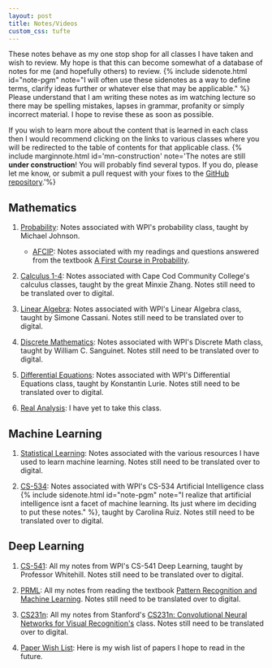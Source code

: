 ```yaml
---
layout: post
title: Notes/Videos
custom_css: tufte
---
```

<span class="newthought">These notes</span> behave as my one stop shop for all classes I have taken and wish to review. My hope is that this can become somewhat of a database of notes for me (and hopefully others) to review. {% include sidenote.html id="note-pgm" note="I will often use these sidenotes as a way to define terms, clarify ideas further or whatever else that may be applicable." %} Please understand that I am writing these notes as im watching lecture so there may be spelling mistakes, lapses in grammar, profanity or simply incorrect material. I hope to revise these as soon as possible. 

If you wish to learn more about the content that is learned in each class then I would recommend clicking on the links to various classes where you will be redirected to the table of contents for that applicable class. {% include marginnote.html id='mn-construction' note='The notes are still **under construction**! You will probably find several typos. If you do, please let me know, or submit a pull request with your fixes to the [GitHub repository](https://github.com/BeeGass/Notes).'%}

## Mathematics

1. [Probability](): Notes associated with WPI's probability class, taught by Michael Johnson.
    * [AFCIP](): Notes associated with my readings and questions answered from the textbook [A First Course in Probability](http://julio.staff.ipb.ac.id/files/2015/02/Ross_8th_ed_English.pdf).

2. [Calculus 1-4](): Notes associated with Cape Cod Community College's calculus classes, taught by the great Minxie Zhang. Notes still need to be translated over to digital.

3. [Linear Algebra](): Notes associated with WPI's Linear Algebra class, taught by Simone Cassani. Notes still need to be translated over to digital.

4. [Discrete Mathematics](): Notes associated with WPI's Discrete Math class, taught by William C. Sanguinet. Notes still need to be translated over to digital.

5. [Differential Equations](): Notes associated with WPI's Differential Equations class, taught by Konstantin Lurie. Notes still need to be translated over to digital.

6. [Real Analysis](): I have yet to take this class.


## Machine Learning

1. [Statistical Learning](): Notes associated with the various resources I have used to learn machine learning. Notes still need to be translated over to digital.

2. [CS-534](): Notes associated with WPI's CS-534 Artificial Intelligence class {% include sidenote.html id="note-pgm" note="I realize that artificial intelligence isnt a facet of machine learning. Its just where im deciding to put these notes." %}, taught by Carolina Ruiz. Notes still need to be translated over to digital.


## Deep Learning

1. [CS-541](notes/Deep-Learning/CS-541/): All my notes from WPI's CS-541 Deep Learning, taught by Professor Whitehill. Notes still need to be translated over to digital.

2. [PRML](notes/Deep-Learning/bishops/Outline/bishops_outline.md): All my notes from reading the textbook [Pattern Recognition and Machine Learning](http://users.isr.ist.utl.pt/~wurmd/Livros/school/Bishop%20-%20Pattern%20Recognition%20And%20Machine%20Learning%20-%20Springer%20%202006.pdf). Notes still need to be translated over to digital.

3. [CS231n](): All my notes from Stanford's [CS231n: Convolutional Neural Networks for Visual Recognition's](http://cs231n.stanford.edu/) class. Notes still need to be translated over to digital.

4. [Paper Wish List](): Here is my wish list of papers I hope to read in the future.
